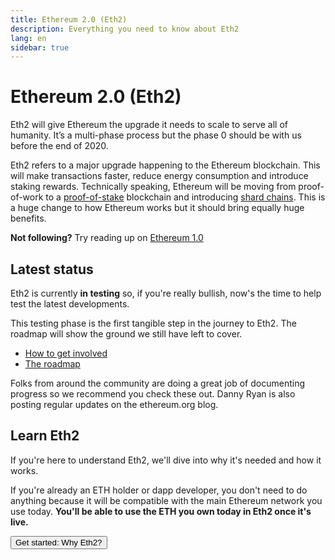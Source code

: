 ```yaml
---
title: Ethereum 2.0 (Eth2)
description: Everything you need to know about Eth2
lang: en
sidebar: true
---
```


# Ethereum 2.0 (Eth2)

<Subtitle>Eth2 will give Ethereum the upgrade it needs to scale to serve all of humanity. It’s a multi-phase process but the phase 0 should be with us before the end of 2020.</Subtitle>

Eth2 refers to a major upgrade happening to the Ethereum blockchain. This will make transactions faster, reduce energy consumption and introduce staking rewards. Technically speaking, Ethereum will be moving from proof-of-work to a [proof-of-stake](/eth2/proof-of-stake/) blockchain and introducing [shard chains](/eth2/shard-chains/). This is a huge change to how Ethereum works but it should bring equally huge benefits.

<InfoBanner emoji=":thinking_face:">
    <b>Not following?</b> Try reading up on <a href="/en/what-is-ethereum/">Ethereum 1.0</a>
</InfoBanner>

## Latest status

Eth2 is currently **in testing** so, if you're really bullish, now's the time to help test the latest developments.

This testing phase is the first tangible step in the journey to Eth2. The roadmap will show the ground we still have left to cover.

- [How to get involved](/eth2/get-involved/)
- [The roadmap](/eth2/roadmap/)

Folks from around the community are doing a great job of documenting progress so we recommend you check these out. Danny Ryan is also posting regular updates on the ethereum.org blog.

<Eth2List />

## Learn Eth2

If you're here to understand Eth2, we'll dive into why it's needed and how it works.

If you're already an ETH holder or dapp developer, you don't need to do anything because it will be compatible with the main Ethereum network you use today. **You'll be able to use the ETH you own today in Eth2 once it's live.**

<Button to="/eth2/why-eth2/">Get started: Why Eth2?</Button>
